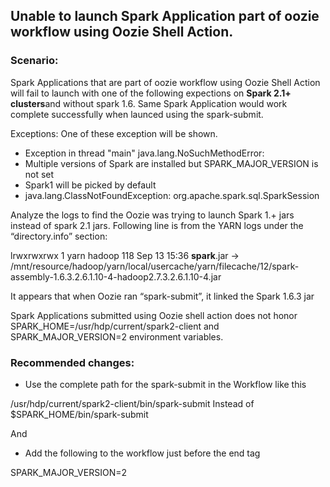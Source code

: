 ## Unable to launch Spark Application part of oozie workflow using Oozie Shell Action.

### Scenario:
Spark Applications that are part of oozie workflow using Oozie Shell Action will fail to launch with one of the following expections on **Spark 2.1+ clusters**and without spark 1.6. Same Spark Application would work complete successfully when launced using the spark-submit.

Exceptions: One of these exception will be shown. 
- Exception in thread "main" java.lang.NoSuchMethodError:
- Multiple versions of Spark are installed but SPARK_MAJOR_VERSION is not set
- 	Spark1 will be picked by default
- java.lang.ClassNotFoundException: org.apache.spark.sql.SparkSession

Analyze the logs to find the Oozie was trying to launch Spark 1.+ jars instead of spark 2.1 jars. 
Following line is from the YARN logs under the “directory.info” section:

lrwxrwxrwx 1 yarn hadoop  118 Sep 13 15:36 __spark__.jar -> /mnt/resource/hadoop/yarn/local/usercache/yarn/filecache/12/spark-assembly-1.6.3.2.6.1.10-4-hadoop2.7.3.2.6.1.10-4.jar

It appears that when Oozie ran “spark-submit”, it linked the Spark 1.6.3 jar

Spark Applications submitted using Oozie shell action does not honor SPARK_HOME=/usr/hdp/current/spark2-client and SPARK_MAJOR_VERSION=2 environment variables.

### Recommended changes:

- Use the complete path for the spark-submit in the Workflow like this

<exec>/usr/hdp/current/spark2-client/bin/spark-submit</exec>
Instead of 
<exec>$SPARK_HOME/bin/spark-submit</exec>

And

- Add the following to the workflow just before the end tag </shell>

<env-var>SPARK_MAJOR_VERSION=2</env-var>

